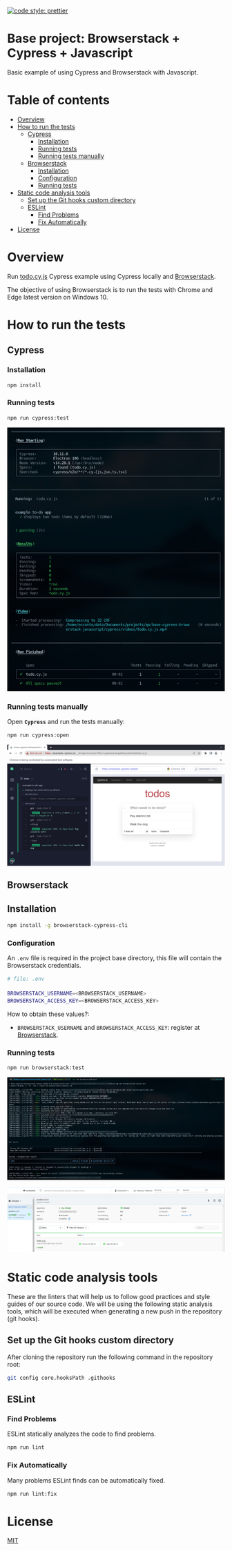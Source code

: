 [![code style: prettier](https://img.shields.io/badge/code_style-prettier-ff69b4.svg?style=flat-square)](https://github.com/prettier/prettier)

# Base project: Browserstack + Cypress + Javascript

Basic example of using Cypress and Browserstack with Javascript.

# Table of contents

* [Overview](#overview)
* [How to run the tests](#how-to-run-the-tests)
  * [Cypress](#cypress)
    * [Installation](#installation)
    * [Running tests](#running-tests)
    * [Running tests manually](#running-tests-manually)
  * [Browserstack](#browserstack)
    * [Installation](#installation-1)
    * [Configuration](#configuration)
    * [Running tests](#running-tests-1)
* [Static code analysis tools](#static-code-analysis-tools)
  * [Set up the Git hooks custom directory](#set-up-the-git-hooks-custom-directory)
  * [ESLint](#eslint)
    * [Find Problems](#find-problems)
    * [Fix Automatically](#fix-automatically)
* [License](#license)

# Overview

Run [todo.cy.js](https://github.com/cypress-io/cypress-example-kitchensink/blob/master/cypress/e2e/1-getting-started/todo.cy.js)
Cypress example using Cypress locally and [Browserstack](https://www.browserstack.com/).

The objective of using Browserstack is to run the tests with Chrome and Edge latest version on Windows 10.

# How to run the tests

## Cypress

### Installation

```bash
npm install
```

### Running tests

```bash
npm run cypress:test
```

![Cypress test](documentation/images/cypress-test.png)

### Running tests manually

Open **`Cypress`** and run the tests manually:

```bash
npm run cypress:open
```

![Cypress open](documentation/images/cypress-open.png)

## Browserstack

## Installation

```bash
npm install -g browserstack-cypress-cli
```

### Configuration

An `.env` file is required in the project base directory, this file will contain the Browserstack credentials.

```bash
# file: .env

BROWSERSTACK_USERNAME=<BROWSERSTACK_USERNAME>
BROWSERSTACK_ACCESS_KEY=<BROWSERSTACK_ACCESS_KEY>

```

How to obtain these values?:
- `BROWSERSTACK_USERNAME` and `BROWSERSTACK_ACCESS_KEY`: register at [Browserstack](https://www.browserstack.com/).

### Running tests

```bash
npm run browserstack:test
```

![Browserstack Terminal](documentation/images/browserstack-terminal.png)

![Browserstack Web](documentation/images/browserstack-web.png)

# Static code analysis tools

These are the linters that will help us to follow good practices and style guides of our source code. We will be using the following static analysis tools, which will be executed when generating a new push in the repository (git hooks).

## Set up the Git hooks custom directory

After cloning the repository run the following command in the repository root:

```bash
git config core.hooksPath .githooks
```

## ESLint

### Find Problems

ESLint statically analyzes the code to find problems.

```bash
npm run lint
```

### Fix Automatically

Many problems ESLint finds can be automatically fixed.

```bash
npm run lint:fix
```

# License

[MIT](./LICENSE)

